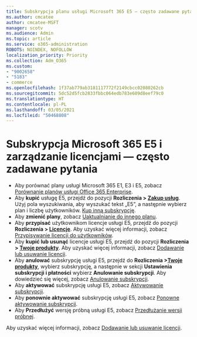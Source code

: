 ```yaml
---
title: Subskrypcja planu usługi Microsoft 365 E5 — często zadawane pytania
ms.author: cmcatee
author: cmcatee-MSFT
manager: scotv
ms.audience: Admin
ms.topic: article
ms.service: o365-administration
ROBOTS: NOINDEX, NOFOLLOW
localization_priority: Priority
ms.collection: Adm_O365
ms.custom:
- "9002658"
- "5183"
- commerce
ms.openlocfilehash: 1f37ab779ab3181117772f2149cbcc02080262cb
ms.sourcegitcommit: 5dc52d5fcb2833fbbc064edb783e609d8eef79c0
ms.translationtype: HT
ms.contentlocale: pl-PL
ms.lasthandoff: 03/05/2021
ms.locfileid: "50468808"
---
```

# <a name="microsoft-365-e5-subscription-and-license-management-faq"></a>Subskrypcja Microsoft 365 E5 i zarządzanie licencjami — często zadawane pytania

- Aby porównać plany usługi Microsoft 365 E1, E3 i E5, zobacz [Porównanie planów usługi Office 365 Enterprise](https://www.microsoft.com/microsoft-365/business/compare-more-office-365-for-business-plans).
- Aby **kupić** usługę E5, przejdź do pozycji **Rozliczenia > [Zakup usług](https://go.microsoft.com/fwlink/p/?linkid=868433)**. Użyj pola wyszukiwania, aby wyszukać tekst „E5”, a następnie wybierz plan i liczbę użytkowników. [Kup inną subskrypcję](https://docs.microsoft.com/microsoft-365/commerce/try-or-buy-microsoft-365#buy-a-different-subscription).
- Aby **zmienić plany**, zobacz [Uaktualnianie do innego planu](https://docs.microsoft.com/microsoft-365/commerce/subscriptions/upgrade-to-different-plan).
- Aby **przypisać** użytkownikom licencje usługi E5, przejdź do pozycji **Rozliczenia > [Licencje](https://go.microsoft.com/fwlink/p/?linkid=842264)**. Aby uzyskać więcej informacji, zobacz [Przypisywanie licencji do użytkowników](https://docs.microsoft.com/microsoft-365/admin/manage/assign-licenses-to-users).
- Aby **kupić lub usunąć** licencje usługi E5, przejdź do pozycji **Rozliczenia > [Twoje produkty](https://go.microsoft.com/fwlink/p/?linkid=842054)**. Aby uzyskać więcej informacji, zobacz [Dodawanie lub usuwanie licencji](https://docs.microsoft.com/microsoft-365/commerce/licenses/buy-licenses).
- Aby **anulować** subskrypcję usługi E5, przejdź do **Rozliczenia >[Twoje produkty](https://go.microsoft.com/fwlink/p/?linkid=842054)**, wybierz subskrypcję, a następnie w sekcji **Ustawienia subskrypcji i płatności** wybierz **Anulowanie subskrypcji**. Aby dowiedzieć się więcej, zobacz [Anulowanie subskrypcji](https://docs.microsoft.com/microsoft-365/commerce/subscriptions/cancel-your-subscription).
- Aby **aktywować** subskrypcję usługi E5, zobacz [Aktywowanie subskrypcji](https://docs.microsoft.com/alchemyinsights/activate-your-office-365-subscription).
- Aby **ponownie aktywować** subskrypcję usługi E5, zobacz [Ponowne aktywowanie subskrypcji](https://docs.microsoft.com/alchemyinsights/reactivate-your-subscription).
- Aby **Przedłużyć** wersję próbną usługi E5, zobacz [Przedłużanie wersji próbnej](https://docs.microsoft.com/microsoft-365/commerce/extend-your-trial).

Aby uzyskać więcej informacji, zobacz [Dodawanie lub usuwanie licencji](https://docs.microsoft.com/microsoft-365/commerce/licenses/buy-licenses).